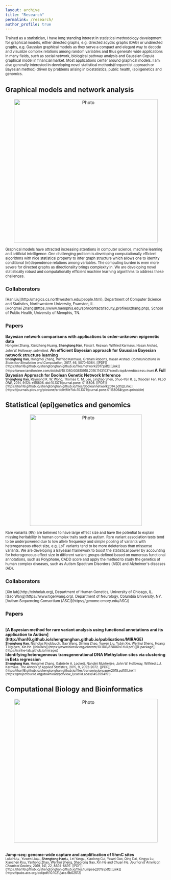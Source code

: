 ```yaml
---
layout: archive
title: "Research"
permalink: /research/
author_profile: true
---
```

<span style="font-size:0.8em;">
Trained as a statistician, I have long standing interest in statistical methodology development for graphical models, either directed graphs, e.g. directed acyclic graphs (DAG) or undirected graphs, e.g. Gaussian graphical models  as they serve a compact and elegant way to decode and visualize complex relations among random variables and thus generate wide applications in many fields, such as social network, biological pathway analysis and Gaussian Copula graphical model in financial market. Most applications center around graphical models. I am also generally interested in developing novel statistical methods(frequentist approach or Bayesian method) driven by problems arising in biostatistics, public health, (epi)genetics and genomics.</span>     


## Graphical models and network analysis 


<p align="center">
  <img src="https://han16.github.io/shengtonghan.github.io/images/network.png?raw=true" alt="Photo" style="width: 450px;"/> 
</p>


<span style="font-size:0.8em;">
Graphical models have attracted increasing attentions in computer science, machine learning and artificial intelligence. One challenging problem is developing computationally efficient algorithms with nice statistical property to infer graph structure which allows one to identity conditional (in)dependence relations among variables. The computing burden is even more severe for directed graphs as directionality brings complexity in. We are developing novel statistically robust and computationally efficient machine learning algorithms to address these challenges.        </span> 

### Collaborators

<span style="font-size:0.8em;"> 
[Han Liu](http://magics.cs.northwestern.edu/people.html), Department of Computer Science and Statistics, Northwestern University, Evanston, IL.<br></span> 
<span style="font-size:0.8em;"> 
 [Hongmei Zhang](https://www.memphis.edu/sph/contact/faculty_profiles/zhang.php), School of Public Health, University of Memphis, TN.<br></span>

### Papers 

<span style="font-size:0.9em;"> 
<b>  Bayesian network comparisons with applications to order-unknown epigenetic data </b> <br></span>
<span style="font-size:0.7em;">
Hongmei Zhang, Xianzheng Huang, <b>Shengtong Han</b>, Faisal I. Rezwan, Wilfried Karmaus, Hasan Arshad, John W. Holloway.<i> submitted</i>.</span>

<span style="font-size:0.9em;"> 
<b>   An efficient Bayesian approach for Gaussian Bayesian network structure learning </b> <br></span> 
<span style="font-size:0.7em;">
<b>Shengtong Han</b>, Hongmei Zhang, Wilfried Karmaus, Graham Roberts, Hasan Arshad. <i>Communications in Statistics-Simulation and Computation</i>, 2017, 46, 5070-5084. [[PDF]](https://han16.github.io/shengtonghan.github.io/files/network2017.pdf)[[Link]](https://www.tandfonline.com/doi/full/10.1080/03610918.2016.1143103?scroll=top&needAccess=true) </span>

<span style="font-size:0.9em;"> 
<b>     A Full Bayesian Approach for Boolean Genetic Network Inference </b> <br></span> 
<span style="font-size:0.7em;">
<b>Shengtong Han</b>, Raymond K. W. Wong, Thomas C. M. Lee, Linghao Shen, Shuo-Yen R. Li, Xiaodan Fan. <i>PLoS ONE</i>, 2014, 9(12): e115806. doi:10.1371/journal.pone. 0115806. [[PDF]](https://han16.github.io/shengtonghan.github.io/files/Booleannetwork2014.pdf)[[Link]](https://journals.plos.org/plosone/article/file?id=10.1371/journal.pone.0115806&type=printable) </span> 


## Statistical (epi)genetics and genomics 

<p align="center">
  <img src="https://han16.github.io/shengtonghan.github.io/images/genetics.png?raw=true" alt="Photo" style="width: 350px;"/> 
</p>

<span style="font-size:0.8em;">
Rare variants (RV) are believed to have large effect size and have the potential to explain missing heritability in human complex traits such as autism.  Rare variant association tests tend to be underpowered due to low allele frequency and simple pooling of variants with heterogeneous effect size, e.g. LoF variants tend to be more deleterious than missense variants. We are developing a  Bayesian framework to boost the statistical power by accounting for heterogeneous effect size in different variant groups defined based on numerous functional annotations, such as Polyphone, CADD score and apply the method to study the genetics of human complex diseases, such as Autism Spectrum Disorders (ASD) and Alzheimer's diseases (AD).              </span> 


### Collaborators

<span style="font-size:0.8em;">  
[Xin lab](http://xinhelab.org), Department of Human Genetics, University of Chicago, IL.<br></span>
<span style="font-size:0.8em;">   
[Gao Wang](https://www.tigerwang.org), Department of Neurology, Columbia University, NY.<br></span>
<span style="font-size:0.8em;">   
[Autism Sequencing Consortium (ASC)](https://genome.emory.edu/ASC/)<br></span>


### Papers

<br>
<span style="font-size:0.9em;">
<b>[A Bayesian method for rare variant analysis using functional annotations and its application to Autism](http://han16.github.io/shengtonghan.github.io/publications/MIRAGE)  </b> <br> </span>
<span style="font-size:0.7em;">
 <b>Shengtong Han</b>, Nicholas Knoblauch, Gao Wang, Siming Zhao, Yuwen Liu, Yubin Xie, Wenhui Sheng, Hoang T Nguyen, Xin He. 
[[bioRxiv]](https://www.biorxiv.org/content/10.1101/828061v1.full.pdf)[[R-package]](https://xinhe-lab.github.io/mirage/)
</span>
  
<br>
<span style="font-size:0.9em;"> 
<b>    Identifying heterogeneous transgenerational DNA Methylation sites via clustering in Beta regression </b> <br></span> 
<span style="font-size:0.7em;">
<b>Shengtong Han</b>, Hongmei Zhang, Gabrielle A. Lockett, Nandini Mukherjee, John W. Holloway, Wilfried J.J. Karmaus. <i>The Annals of Applied Statistics</i>, 2015, 9, 2052-2072. [[PDF]](https://han16.github.io/shengtonghan.github.io/files/transmissionpaper2015.pdf)[[Link]](https://projecteuclid.org/download/pdfview_1/euclid.aoas/1453994191) </span> 



## Computational Biology and Bioinformatics

<p align="center">
  <img src="https://han16.github.io/shengtonghan.github.io/images/bioinformatics.png?raw=true" alt="Photo" style="width: 450px;"/> 
</p>

<br>
<span style="font-size:0.9em;"> 
 <b> Jump-seq: genome-wide capture and amplification of 5hmC sites </b> <br></span> 
<span style="font-size:0.7em;">
Lulu Hu\+, Yuwen Liu\+, <b>Shengtong Han\+</b>, Lei Yang+, Xiaolong Cui, Yawei Gao, Qing Dai, Xingyu Lu, Xiaochen Kou, Yanhong Zhao, Wenhui Sheng, Shaorong Gao, Xin He and Chuan He. <i>Journal of American Chemical Society</i>, 2019, 141, 22, 8694-8697. [[PDF]](https://han16.github.io/shengtonghan.github.io/files/jumpseq2019.pdf)[[Link]](https://pubs.acs.org/doi/pdf/10.1021/jacs.9b02512) </span> 
